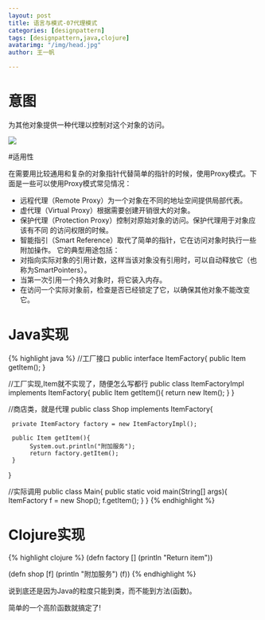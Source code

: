 ```yaml
---
layout: post
title: 语言与模式-07代理模式
categories: [designpattern]
tags: [designpattern,java,clojure]
avatarimg: "/img/head.jpg"
author: 王一帆

---
```

# 意图

为其他对象提供一种代理以控制对这个对象的访问。

![]({{site.CDN_PATH}}/assets/designpattern/proxy.jpg)

#适用性

在需要用比较通用和复杂的对象指针代替简单的指针的时候，使用Proxy模式。下面是一些可以使用Proxy模式常见情况：

- 远程代理（Remote Proxy）为一个对象在不同的地址空间提供局部代表。
- 虚代理（Virtual Proxy）根据需要创建开销很大的对象。
- 保护代理（Protection Proxy）控制对原始对象的访问。保护代理用于对象应该有不同 的访问权限的时候。
- 智能指引（Smart Reference）取代了简单的指针，它在访问对象时执行一些附加操作。 它的典型用途包括：
- 对指向实际对象的引用计数，这样当该对象没有引用时，可以自动释放它（也称为SmartPointers）。
- 当第一次引用一个持久对象时，将它装入内存。
- 在访问一个实际对象前，检查是否已经锁定了它，以确保其他对象不能改变它。

# Java实现

{% highlight java %}
//工厂接口
public interface ItemFactory{
     public Item getItem();
}

//工厂实现,Item就不实现了，随便怎么写都行
public class ItemFactoryImpl implements ItemFactory{
      public Item getItem(){
          return new Item();
      }
}

//商店类，就是代理
public class Shop implements ItemFactory{

     private ItemFactory factory = new ItemFactoryImpl();

     public Item getItem(){
          System.out.println("附加服务");
          return factory.getItem();
     }
}

//实际调用
public class Main{
     public static void main(String[] args){
          ItemFactory f = new Shop();
          f.getItem();
     }
}
{% endhighlight %}

<!-- more -->

# Clojure实现

{% highlight clojure %}
(defn factory []
  (println "Return item"))

(defn shop [f]
  (println "附加服务")
  (f))
{% endhighlight %}

说到底还是因为Java的粒度只能到类，而不能到方法(函数)。

简单的一个高阶函数就搞定了!
